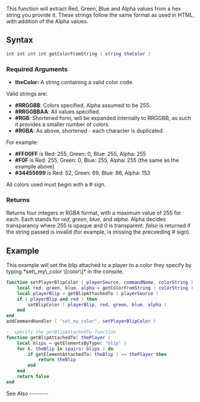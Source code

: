 This function will extract Red, Green, Blue and Alpha values from a hex string you provide it. These strings follow the same format as used in HTML, with addition of the Alpha values.

Syntax
------

``` lua
int int int int getColorFromString ( string theColor )
```

### Required Arguments

-   **theColor:** A string containing a valid color code.

  
Valid strings are:

-   **\#RRGGBB**: Colors specified, Alpha assumed to be 255.
-   **\#RRGGBBAA**: All values specified.
-   **\#RGB**: Shortened form, will be expanded internally to RRGGBB, as such it provides a smaller number of colors.
-   **\#RGBA**: As above, shortened - each character is duplicated.

<!-- -->

  
For example:

-   **\#FF00FF** is Red: 255, Green: 0, Blue: 255, Alpha: 255
-   **\#F0F** is Red: 255, Green: 0, Blue: 255, Alpha: 255 (the same as the example above)
-   **\#34455699** is Red: 52, Green: 69, Blue: 86, Alpha: 153

All colors used must begin with a \# sign.

### Returns

Returns four integers in RGBA format, with a maximum value of 255 for each. Each stands for *red*, *green*, *blue*, and *alpha*. Alpha decides transparancy where 255 is opaque and 0 is transparent. *false* is returned if the string passed is invalid (for example, is missing the preceeding \# sign).

Example
-------

<section class="server" name="Server" show="true">
This example will set the blip attached to a player to a color they specify by typing *set\_my\_color \[color\]* in the console.

``` lua
function setPlayerBlipColor ( playerSource, commandName, colorString )
    local red, green, blue, alpha = getColorFromString ( colorString )  -- convert the color string to numbers
    local playerBlip = getBlipAttachedTo ( playerSource )               -- find the blip attached to the player
    if ( playerBlip and red ) then                                      -- check a blip is attached to the player and that a valid color was specified
        setBlipColor ( playerBlip, red, green, blue, alpha )            -- set the player's blip color
    end
end
addCommandHandler ( "set_my_color", setPlayerBlipColor )

-- specify the getBlipAttachedTo function
function getBlipAttachedTo( thePlayer )
    local blips = getElementsByType( "blip" )
    for k, theBlip in ipairs( blips ) do
        if getElementAttachedTo( theBlip ) == thePlayer then
            return theBlip
        end
    end
    return false
end
```

</section>
See Also
--------
